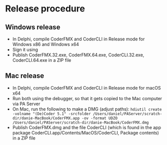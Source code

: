 # Release procedure

## Windows release

- In Delphi, compile CoderFMX and CoderCLI in Release mode for Windows x86 and Windows x64
- Sign it using 
- Publish CoderFMX.32.exe, CoderFMX.64.exe, CoderCLI.32.exe, CoderCLI.64.exe in a ZIP file

## Mac release

- In Delphi, compile CoderFMX and CoderCLI in Release mode for macOS x64
- Run both using the debugger, so that it gets copied to the Mac computer via PA Server
- On Mac, run the following to make a DMG (adjust paths): `hdiutil create -volname "(De)Coder 5.1" -srcfolder /Users/daniel/PAServer/scratch-dir/danie-MacBook/CoderFMX.app -ov -format UDZO /Users/daniel/PAServer/scratch-dir/danie-MacBook/CoderFMX.dmg`
- Publish CoderFMX.dmg and the file CoderCLI (which is found in the app package CoderCLI.app/Contents/MacOS/CoderCLI, Package contents) in a ZIP file
